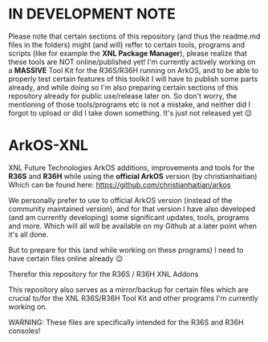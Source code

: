 # IN DEVELOPMENT NOTE
Please note that certain sections of this repository (and thus the readme.md files in the folders) might (and will) reffer to certain tools, programs and scripts (like for example the <strong>XNL Package Manager</strong>), please realize that these tools are NOT online/published yet! I'm currently actively working on a <strong>MASSIVE</strong> Tool Kit for the R36S/R36H running on ArkOS, and to be able to properly test certain features of this toolkit I will have to publish some parts already, and while doing so I'm also preparing certain sections of this repository already for public use/release later on. So don't worry, the mentioning of those tools/programs etc is not a mistake, and neither did I forgot to upload or did I take down something. It's just not released yet 😉

# ArkOS-XNL
XNL Future Technologies ArkOS additions, improvements and tools for the <strong>R36S</strong> and <strong>R36H</strong> while using the <strong>official ArkOS</strong> version (by christianhaitian)
Which can be found here: https://github.com/christianhaitian/arkos

We personally prefer to use to official ArkOS version (instead of the community maintained version), and for that version I have also developed
(and am currently developing) some significant updates, tools, programs and more. Which will all will be available on my Github at a later point
when it's all done.

But to prepare for this (and while working on these programs) I need to have certain files online already 😉

Therefor this repository for the R36S / R36H XNL Addons

This repository also serves as a mirror/backup for certain files which are crucial to/for the XNL R36S/R36H Tool Kit and other programs I'm currently working on.

WARNING:
These files are specifically intended for the R36S and R36H consoles!
